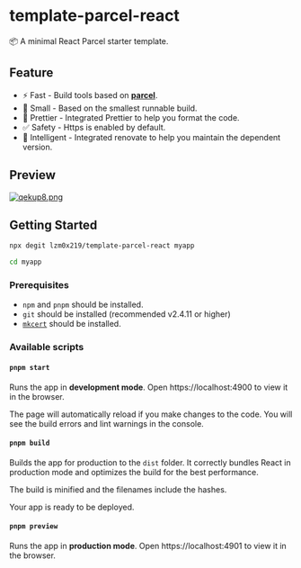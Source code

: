 # template-parcel-react

📦 A minimal React Parcel starter template.

## Feature

- ⚡️ Fast - Build tools based on [**parcel**](https://parceljs.org/).
- 👻 Small - Based on the smallest runnable build.
- 💄 Prettier - Integrated Prettier to help you format the code.
- ✅ Safety - Https is enabled by default.
- 🤖 Intelligent - Integrated renovate to help you maintain the dependent version.

## Preview

[![qekup8.png](https://s1.ax1x.com/2022/03/20/qekup8.png)](https://imgtu.com/i/qekup8)

## Getting Started

```bash
npx degit lzm0x219/template-parcel-react myapp

cd myapp
```

### Prerequisites

- `npm` and `pnpm` should be installed.
- `git` should be installed (recommended v2.4.11 or higher)
- [`mkcert`](https://github.com/FiloSottile/mkcert) should be installed.

### Available scripts

#### `pnpm start`

Runs the app in **development mode**.
Open https://localhost:4900 to view it in the browser.

The page will automatically reload if you make changes to the code.
You will see the build errors and lint warnings in the console.

#### `pnpm build`

Builds the app for production to the `dist` folder.
It correctly bundles React in production mode and optimizes the build for the best performance.

The build is minified and the filenames include the hashes.

Your app is ready to be deployed.

#### `pnpm preview`

Runs the app in **production mode**.
Open https://localhost:4901 to view it in the browser.
